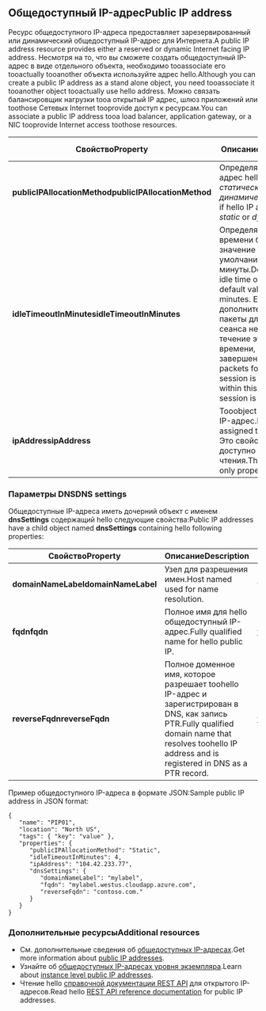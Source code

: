 ## <a name="public-ip-address"></a><span data-ttu-id="36deb-101">Общедоступный IP-адрес</span><span class="sxs-lookup"><span data-stu-id="36deb-101">Public IP address</span></span>
<span data-ttu-id="36deb-102">Ресурс общедоступного IP-адреса предоставляет зарезервированный или динамический общедоступный IP-адрес для Интернета.</span><span class="sxs-lookup"><span data-stu-id="36deb-102">A public IP address resource provides either a reserved or dynamic Internet facing IP address.</span></span> <span data-ttu-id="36deb-103">Несмотря на то, что вы сможете создать общедоступный IP-адрес в виде отдельного объекта, необходимо tooassociate его tooactually tooanother объекта используйте адрес hello.</span><span class="sxs-lookup"><span data-stu-id="36deb-103">Although you can create a public IP address as a stand alone object, you need tooassociate it tooanother object tooactually use hello address.</span></span> <span data-ttu-id="36deb-104">Можно связать балансировщик нагрузки tooa открытый IP адрес, шлюз приложений или toothose Сетевых Internet tooprovide доступ к ресурсам.</span><span class="sxs-lookup"><span data-stu-id="36deb-104">You can associate a public IP address tooa load balancer, application  gateway, or a NIC tooprovide Internet access toothose resources.</span></span>  

| <span data-ttu-id="36deb-105">Свойство</span><span class="sxs-lookup"><span data-stu-id="36deb-105">Property</span></span> | <span data-ttu-id="36deb-106">Описание</span><span class="sxs-lookup"><span data-stu-id="36deb-106">Description</span></span> | <span data-ttu-id="36deb-107">Примеры значений</span><span class="sxs-lookup"><span data-stu-id="36deb-107">Sample values</span></span> |
| --- | --- | --- |
| <span data-ttu-id="36deb-108">**publicIPAllocationMethod**</span><span class="sxs-lookup"><span data-stu-id="36deb-108">**publicIPAllocationMethod**</span></span> |<span data-ttu-id="36deb-109">Определяет, если IP-адрес hello *статических* или *динамическое*.</span><span class="sxs-lookup"><span data-stu-id="36deb-109">Defines if hello IP address is *static* or *dynamic*.</span></span> |<span data-ttu-id="36deb-110">static, dynamic</span><span class="sxs-lookup"><span data-stu-id="36deb-110">static, dynamic</span></span> |
| <span data-ttu-id="36deb-111">**idleTimeoutInMinutes**</span><span class="sxs-lookup"><span data-stu-id="36deb-111">**idleTimeoutInMinutes**</span></span> |<span data-ttu-id="36deb-112">Определяет hello аут времени бездействия, значение по умолчанию 4 минуты.</span><span class="sxs-lookup"><span data-stu-id="36deb-112">Defines hello idle time out, with a default value of 4 minutes.</span></span> <span data-ttu-id="36deb-113">Если дополнительные пакеты для данного сеанса не получено в течение этого времени, hello сеанс завершен.</span><span class="sxs-lookup"><span data-stu-id="36deb-113">If no more packets for a given session is received within this time, hello session is terminated.</span></span> |<span data-ttu-id="36deb-114">любое значение от 4 до 30</span><span class="sxs-lookup"><span data-stu-id="36deb-114">any value between 4 and 30</span></span> |
| <span data-ttu-id="36deb-115">**ipAddress**</span><span class="sxs-lookup"><span data-stu-id="36deb-115">**ipAddress**</span></span> |<span data-ttu-id="36deb-116">Tooobject назначить IP-адрес.</span><span class="sxs-lookup"><span data-stu-id="36deb-116">IP address assigned tooobject.</span></span> <span data-ttu-id="36deb-117">Это свойство доступно только для чтения.</span><span class="sxs-lookup"><span data-stu-id="36deb-117">This is a read-only property.</span></span> |<span data-ttu-id="36deb-118">104.42.233.77</span><span class="sxs-lookup"><span data-stu-id="36deb-118">104.42.233.77</span></span> |

### <a name="dns-settings"></a><span data-ttu-id="36deb-119">Параметры DNS</span><span class="sxs-lookup"><span data-stu-id="36deb-119">DNS settings</span></span>
<span data-ttu-id="36deb-120">Общедоступные IP-адреса иметь дочерний объект с именем **dnsSettings** содержащий hello следующие свойства:</span><span class="sxs-lookup"><span data-stu-id="36deb-120">Public IP addresses have a child object named **dnsSettings** containing hello following properties:</span></span>

| <span data-ttu-id="36deb-121">Свойство</span><span class="sxs-lookup"><span data-stu-id="36deb-121">Property</span></span> | <span data-ttu-id="36deb-122">Описание</span><span class="sxs-lookup"><span data-stu-id="36deb-122">Description</span></span> | <span data-ttu-id="36deb-123">Примеры значений</span><span class="sxs-lookup"><span data-stu-id="36deb-123">Sample values</span></span> |
| --- | --- | --- |
| <span data-ttu-id="36deb-124">**domainNameLabel**</span><span class="sxs-lookup"><span data-stu-id="36deb-124">**domainNameLabel**</span></span> |<span data-ttu-id="36deb-125">Узел для разрешения имен.</span><span class="sxs-lookup"><span data-stu-id="36deb-125">Host named used for name resolution.</span></span> |<span data-ttu-id="36deb-126">www, ftp, vm1</span><span class="sxs-lookup"><span data-stu-id="36deb-126">www, ftp, vm1</span></span> |
| <span data-ttu-id="36deb-127">**fqdn**</span><span class="sxs-lookup"><span data-stu-id="36deb-127">**fqdn**</span></span> |<span data-ttu-id="36deb-128">Полное имя для hello общедоступный IP-адрес.</span><span class="sxs-lookup"><span data-stu-id="36deb-128">Fully qualified name for hello public IP.</span></span> |<span data-ttu-id="36deb-129">www.westus.cloudapp.azure.com</span><span class="sxs-lookup"><span data-stu-id="36deb-129">www.westus.cloudapp.azure.com</span></span> |
| <span data-ttu-id="36deb-130">**reverseFqdn**</span><span class="sxs-lookup"><span data-stu-id="36deb-130">**reverseFqdn**</span></span> |<span data-ttu-id="36deb-131">Полное доменное имя, которое разрешает toohello IP-адрес и зарегистрирован в DNS, как запись PTR.</span><span class="sxs-lookup"><span data-stu-id="36deb-131">Fully qualified domain name that resolves toohello IP address and is registered in DNS as a PTR record.</span></span> |<span data-ttu-id="36deb-132">www.contoso.com.</span><span class="sxs-lookup"><span data-stu-id="36deb-132">www.contoso.com.</span></span> |

<span data-ttu-id="36deb-133">Пример общедоступного IP-адреса в формате JSON:</span><span class="sxs-lookup"><span data-stu-id="36deb-133">Sample public IP address in JSON format:</span></span>

    {
       "name": "PIP01",
       "location": "North US",
       "tags": { "key": "value" },
       "properties": {
          "publicIPAllocationMethod": "Static",
          "idleTimeoutInMinutes": 4,
          "ipAddress": "104.42.233.77",
          "dnsSettings": {
             "domainNameLabel": "mylabel",
             "fqdn": "mylabel.westus.cloudapp.azure.com",
             "reverseFqdn": "contoso.com."
          }
       }
    } 

### <a name="additional-resources"></a><span data-ttu-id="36deb-134">Дополнительные ресурсы</span><span class="sxs-lookup"><span data-stu-id="36deb-134">Additional resources</span></span>
* <span data-ttu-id="36deb-135">См. дополнительные сведения об [общедоступных IP-адресах](../articles/virtual-network/virtual-networks-reserved-public-ip.md).</span><span class="sxs-lookup"><span data-stu-id="36deb-135">Get more information about [public IP addresses](../articles/virtual-network/virtual-networks-reserved-public-ip.md).</span></span>
* <span data-ttu-id="36deb-136">Узнайте об [общедоступных IP-адресах уровня экземпляра](../articles/virtual-network/virtual-networks-instance-level-public-ip.md).</span><span class="sxs-lookup"><span data-stu-id="36deb-136">Learn about [instance level public IP addresses](../articles/virtual-network/virtual-networks-instance-level-public-ip.md).</span></span>
* <span data-ttu-id="36deb-137">Чтение hello [справочной документации REST API](https://msdn.microsoft.com/library/azure/mt163638.aspx) для открытого IP-адресов.</span><span class="sxs-lookup"><span data-stu-id="36deb-137">Read hello [REST API reference documentation](https://msdn.microsoft.com/library/azure/mt163638.aspx) for public IP addresses.</span></span>


